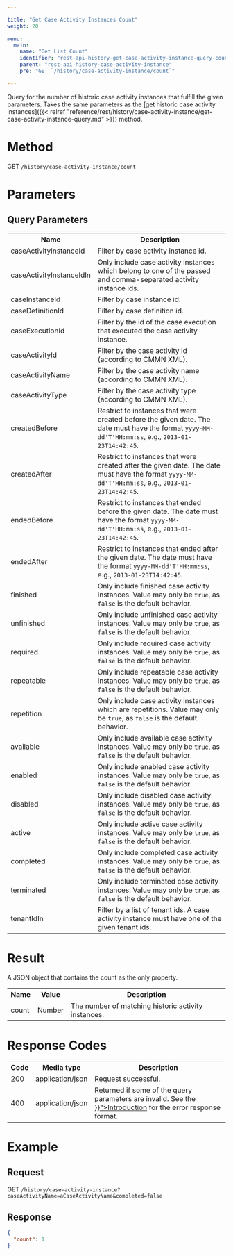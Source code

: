 ```yaml
---

title: "Get Case Activity Instances Count"
weight: 20

menu:
  main:
    name: "Get List Count"
    identifier: "rest-api-history-get-case-activity-instance-query-count"
    parent: "rest-api-history-case-activity-instance"
    pre: "GET `/history/case-activity-instance/count`"

---
```


Query for the number of historic case activity instances that fulfill the given parameters. Takes
the same parameters as the [get historic case activity instances]({{< relref "reference/rest/history/case-activity-instance/get-case-activity-instance-query.md" >}}) method.


# Method

GET `/history/case-activity-instance/count`

# Parameters

## Query Parameters

<table class="table table-striped">
  <tr>
    <th>Name</th>
    <th>Description</th>
  </tr>
  <tr>
    <td>caseActivityInstanceId</td>
    <td>Filter by case activity instance id.</td>
  </tr>
  <tr>
    <td>caseActivityInstanceIdIn</td>
    <td>Only include case activity instances which belong to one of the passed and comma-separated activity instance ids.</td>
  </tr>
  <tr>
    <td>caseInstanceId</td>
    <td>Filter by case instance id.</td>
  </tr>
  <tr>
    <td>caseDefinitionId</td>
    <td>Filter by case definition id.</td>
  </tr>
  <tr>
    <td>caseExecutionId</td>
    <td>Filter by the id of the case execution that executed the case activity instance.</td>
  </tr>
  <tr>
    <td>caseActivityId</td>
    <td>Filter by the case activity id (according to CMMN XML).</td>
  </tr>
  <tr>
    <td>caseActivityName</td>
    <td>Filter by the case activity name (according to CMMN XML).</td>
  </tr>
  <tr>
    <td>caseActivityType</td>
    <td>Filter by the case activity type (according to CMMN XML).</td>
  </tr>
  <tr>
    <td>createdBefore</td>
    <td>Restrict to instances that were created before the given date. The date must have the format <code>yyyy-MM-dd'T'HH:mm:ss</code>, e.g., <code>2013-01-23T14:42:45</code>.</td>
  </tr>
  <tr>
    <td>createdAfter</td>
    <td>Restrict to instances that were created after the given date. The date must have the format <code>yyyy-MM-dd'T'HH:mm:ss</code>, e.g., <code>2013-01-23T14:42:45</code>.</td>
  </tr>
  <tr>
    <td>endedBefore</td>
    <td>Restrict to instances that ended before the given date. The date must have the format <code>yyyy-MM-dd'T'HH:mm:ss</code>, e.g., <code>2013-01-23T14:42:45</code>.</td>
  </tr>
  <tr>
    <td>endedAfter</td>
    <td>Restrict to instances that ended after the given date. The date must have the format <code>yyyy-MM-dd'T'HH:mm:ss</code>, e.g., <code>2013-01-23T14:42:45</code>.</td>
  </tr>
  <tr>
    <td>finished</td>
    <td>Only include finished case activity instances. Value may only be <code>true</code>, as <code>false</code> is the default behavior.</td>
  </tr>
  <tr>
    <td>unfinished</td>
    <td>Only include unfinished case activity instances. Value may only be <code>true</code>, as <code>false</code> is the default behavior.</td>
  </tr>
  <tr>
    <td>required</td>
    <td>Only include required case activity instances. Value may only be <code>true</code>, as <code>false</code> is the default behavior.</td>
  </tr>
  <tr>
    <td>repeatable</td>
    <td>Only include repeatable case activity instances. Value may only be <code>true</code>, as <code>false</code> is the default behavior.</td>
  </tr>
  <tr>
    <td>repetition</td>
    <td>Only include case activity instances which are repetitions. Value may only be <code>true</code>, as <code>false</code> is the default behavior.</td>
  </tr>
  <tr>
    <td>available</td>
    <td>Only include available case activity instances. Value may only be <code>true</code>, as <code>false</code> is the default behavior.</td>
  </tr>
  <tr>
    <td>enabled</td>
    <td>Only include enabled case activity instances. Value may only be <code>true</code>, as <code>false</code> is the default behavior.</td>
  </tr>
  <tr>
    <td>disabled</td>
    <td>Only include disabled case activity instances. Value may only be <code>true</code>, as <code>false</code> is the default behavior.</td>
  </tr>
  <tr>
    <td>active</td>
    <td>Only include active case activity instances. Value may only be <code>true</code>, as <code>false</code> is the default behavior.</td>
  </tr>
  <tr>
    <td>completed</td>
    <td>Only include completed case activity instances. Value may only be <code>true</code>, as <code>false</code> is the default behavior.</td>
  </tr>
  <tr>
    <td>terminated</td>
    <td>Only include terminated case activity instances. Value may only be <code>true</code>, as <code>false</code> is the default behavior.</td>
  </tr>
  <tr>
    <td>tenantIdIn</td>
    <td>Filter by a list of tenant ids. A case activity instance must have one of the given tenant ids.</td>
  </tr>
</table>


# Result

A JSON object that contains the count as the only property.

<table class="table table-striped">
  <tr>
    <th>Name</th>
    <th>Value</th>
    <th>Description</th>
  </tr>
  <tr>
    <td>count</td>
    <td>Number</td>
    <td>The number of matching historic activity instances.</td>
  </tr>
</table>


# Response Codes

<table class="table table-striped">
  <tr>
    <th>Code</th>
    <th>Media type</th>
    <th>Description</th>
  </tr>
  <tr>
    <td>200</td>
    <td>application/json</td>
    <td>Request successful.</td>
  </tr>
  <tr>
    <td>400</td>
    <td>application/json</td>
    <td>Returned if some of the query parameters are invalid. See the <a href="{{< relref "reference/rest/overview/index.md#error-handling" >}}">Introduction</a> for the error response format.</td>
  </tr>
  </tr>
</table>


# Example

## Request

GET `/history/case-activity-instance?caseActivityName=aCaseActivityName&completed=false`

## Response

```json
{
  "count": 1
}
```
